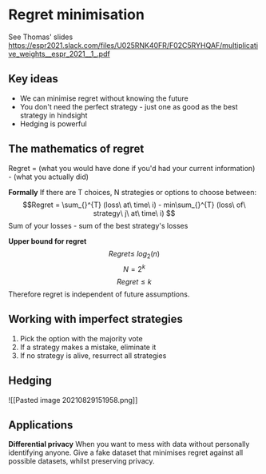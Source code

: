 # Regret minimisation
See Thomas' slides https://espr2021.slack.com/files/U025RNK40FR/F02C5RYHQAF/multiplicative_weights__espr_2021__1_.pdf

## Key ideas
- We can minimise regret without knowing the future
- You don't need the perfect strategy - just one as good as the best strategy in hindsight
- Hedging is powerful

## The mathematics of regret

Regret = (what you would have done if you'd had your current information) - (what you actually did)

**Formally**
If there are T choices, N strategies or options to choose between:
$$Regret = \sum_{}^{T} (loss\ at\ time\ i) - min\sum_{}^{T} (loss\ of\ strategy\ j\ at\ time\ i) $$
Sum of your losses - sum of the best strategy's losses

**Upper bound for regret**
$$ Regret \leq \ log_2(n) $$
$$N = 2^k $$
$$Regret \leq k $$
Therefore regret is independent of future assumptions.

## Working with imperfect strategies
1) Pick the option with the majority vote
2) If a strategy makes a mistake, eliminate it
3) If no strategy is alive, resurrect all strategies

## Hedging
![[Pasted image 20210829151958.png]]

## Applications
**Differential privacy**
When you want to mess with data without personally identifying anyone.
Give a fake dataset that minimises regret against all possible datasets, whilst preserving privacy.


